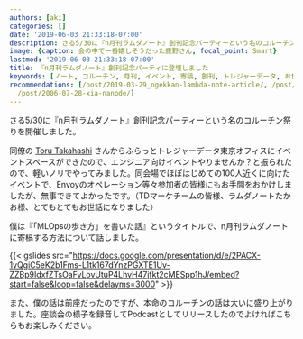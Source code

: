 ```yaml
---
authors: [aki]
categories: []
date: '2019-06-03 21:33:18-07:00'
description: さる5/30に『n月刊ラムダノート』創刊記念パーティーという名のコルーチン祭りを開催しました。
image: {caption: 会の中で一番嬉しそうだった鹿野さん, focal_point: Smart}
lastmod: '2019-06-03 21:33:18-07:00'
title: 『n月刊ラムダノート』創刊記念パーティに登壇しました
keywords: [ノート, コルーチン, 月刊, イベント, 寄稿, 創刊, トレジャーデータ, お世話になりました, 記念, 祭り]
recommendations: [/post/2019-03-29_ngekkan-lambda-note-article/, /post/2022-12-30-2022-year-in-review/,
  /post/2006-07-28-xia-nanode/]
---
```


さる5/30に『n月刊ラムダノート』創刊記念パーティーという名のコルーチン祭りを開催しました。

同僚の [Toru Takahashi](https://medium.com/u/6435ab79ba27) さんからふらっとトレジャーデータ東京オフィスにイベントスペースができたので、エンジニア向けイベントやりませんか？と振られたので、軽いノリでやってみました。同会場でほぼはじめての100人近くに向けたイベントで、Envoyのオペレーション等々参加者の皆様にもお手間をおかけしましたが、無事できてよかったです。（TDマーケチームの皆様、ラムダノートたかお様、とてもとてもお世話になりました）

僕は『「MLOpsの歩き方」を書いた話』というタイトルで、n月刊ラムダノートに寄稿する方法について話しました。

{{< gslides src="https://docs.google.com/presentation/d/e/2PACX-1vQgiC5eK2b1Fms-L1tk167dYnzPGXTE1Uv-ZZBp9IdxfZTsOaFvLovUtuP4LhvH47jfkt2cMESpp1hJ/embed?start=false&loop=false&delayms=3000" >}}

また、僕の話は前座だったのですが、本命のコルーチンの話は大いに盛り上がりました。座談会の様子を録音してPodcastとしてリリースしたのでよければこちらもお楽しみください。

<div class="iframely-embed"><div class="iframely-responsive" style="height: 140px; padding-bottom: 0;"><a href="https://randomfacts.club/2" data-iframely-url="//iframely.net/0YD4Idm"></a></div></div><script async src="//iframely.net/embed.js" charset="utf-8"></script>